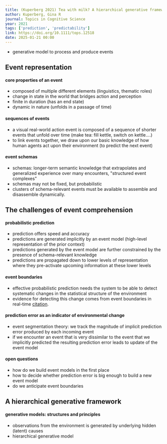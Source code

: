 ```yaml
---
title: (Kuperberg 2021) Tea with milk? A hierarchical generative framework of sequential event comprehension
author: Kuperberg, Gina R
journal: Topics in Cognitive Science
year: 2021
tags: ['prediction', 'predictability']
link: https://doi.org/10.1111/tops.12518
date: 2025-01-21 00:00
---
```


- generative model to process and produce events

## Event representation

#### core properties of an event

- composed of multiple different elements (linguistics, thematic roles)
- change in state in the world that bridges action and perception
- finite in duration (has an end state)
- dynamic in nature (unfolds in a passage of time)

#### sequences of events

- a visual real-world action event is composed of a sequence of shorter events that unfold over time (make tea: fill kettle, switch on kettle....)
- to link events together, we draw upon our basic knowledge of how human agents act upon their environment (to predict the next event)

#### event schemas

- schemas: longer-term semantic knowledge that extrapolates and generalized experience over many encounters, "structured event complexes"
- schemas may not be fixed, but probabilistic
- clusters of schema-relevant events must be available to assemble and disassemble dynamically. 

## The challenges of event comprehension

#### probabilistic prediction

- prediction offers speed and accuracy
- predictions are generated implicitly by an event model (high-level representation of the prior context)
- predictions generated by the event model are further constrained by the presence of schema-relevant knowledge 
- predictions are propagated down to lower levels of representation where they pre-activate upcoming information at these lower levels

#### event boundaries

- effective probabilistic prediction needs the system to be able to detect systematic changes in the statistical structure of the environment
- evidence for detecting this change comes from event boundaries in real-time [citation](https://doi.org/10.1016/j.neuropsychologia.2014.09.018).

#### prediction error as an indicator of environmental change

- event segmentation theory: we track the magnitude of implicit prediction error produced by each incoming event
- if we encounter an event that is very dissimilar to the event that we implicitly predicted the resulting prediction error leads to update of the event model

#### open questions

- how do we build event models in the first place
- how to decide whether prediction error is big enough to build a new event model
- do we anticipate event boundaries

## A hierarchical generative framework

#### generative models: structures and principles

- observations from the environment is generated by underlying hidden (latent) causes
- hierarchical generative model